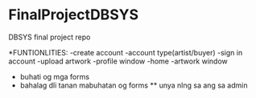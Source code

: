# FinalProjectDBSYS
DBSYS final project repo


*FUNTIONLITIES:
-create account
-account type(artist/buyer)
-sign in account
-upload artwork
-profile window
-home
-artwork window

* buhati og mga forms 
* bahalag dli tanan mabuhatan og forms
** unya nlng sa ang sa admin
